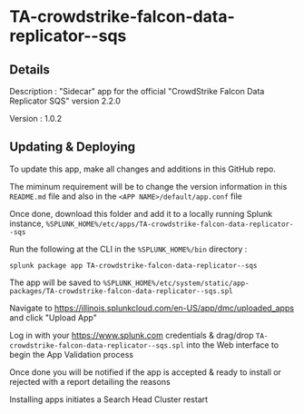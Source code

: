 # TA-crowdstrike-falcon-data-replicator--sqs
## Details
Description : "Sidecar" app for the official "CrowdStrike Falcon Data Replicator SQS" version 2.2.0

Version : 1.0.2

## Updating & Deploying
To update this app, make all changes and additions in this GitHub repo.

The miminum requirement will be to change the version information in this `README.md` file and also in the `<APP NAME>/default/app.conf` file

Once done, download this folder and add it to a locally running Splunk instance, `%SPLUNK_HOME%/etc/apps/TA-crowdstrike-falcon-data-replicator--sqs`

Run the following at the CLI in the `%SPLUNK_HOME%/bin` directory :
```
splunk package app TA-crowdstrike-falcon-data-replicator--sqs
```  
The app will be saved to `%SPLUNK_HOME%/etc/system/static/app-packages/TA-crowdstrike-falcon-data-replicator--sqs.spl`

Navigate to https://illinois.splunkcloud.com/en-US/app/dmc/uploaded_apps and click "Upload App"
    
Log in with your https://www.splunk.com credentials & drag/drop `TA-crowdstrike-falcon-data-replicator--sqs.spl` into the Web interface to begin the App Validation process

Once done you will be notified if the app is accepted & ready to install or rejected with a report detailing the reasons

Installing apps initiates a Search Head Cluster restart
